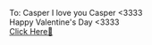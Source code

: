 To: Casper
I love you Casper &lt;3333
<br>
Happy Valentine's Day &lt;3333
<br>
<a href="ValentinesDay.html">Click Here🤭</a>
